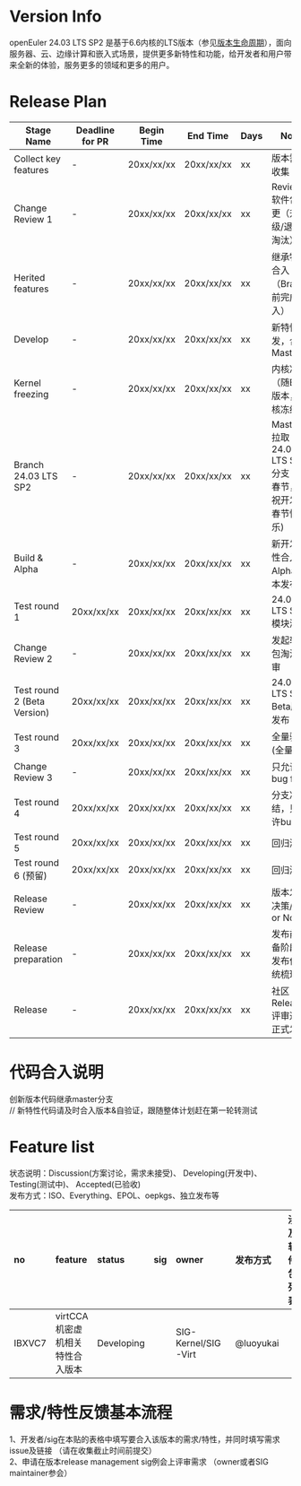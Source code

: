 # Version Info
openEuler 24.03 LTS SP2 是基于6.6内核的LTS版本（参见[版本生命周期](https://www.openeuler.org/zh/other/lifecycle/)），面向服务器、云、边缘计算和嵌入式场景，提供更多新特性和功能，给开发者和用户带来全新的体验，服务更多的领域和更多的用户。<br>


# Release Plan

| Stage Name                    | Deadline for PR | Begin Time | End Time   | Days | Note                                     |
| ----------------------------- | --------------- | ---------- | ---------  | ---- | ---------------------------------------- |
| Collect key features          |        -        | 20xx/xx/xx | 20xx/xx/xx | xx | 版本需求收集                              |
| Change Review 1               |        -        | 20xx/xx/xx | 20xx/xx/xx | xx | Review 软件包变更（升级/退役/淘汰）  |
| Herited features              |        -        | 20xx/xx/xx | 20xx/xx/xx | xx | 继承特性合入（Branch前完成合入） |
| Develop                       |        -        | 20xx/xx/xx | 20xx/xx/xx | xx | 新特性开发，合入Master |
| Kernel freezing               |        -        | 20xx/xx/xx | 20xx/xx/xx | xx | 内核冻结（随Beta版本，内核冻结） |
| Branch 24.03 LTS SP2          |        -        | 20xx/xx/xx | 20xx/xx/xx | xx | Master 拉取 24.03 LTS SP2 分支 (跨春节，预祝开发者春节快乐) |
| Build & Alpha                 |        -        | 20xx/xx/xx | 20xx/xx/xx | xx | 新开发特性合入，Alpha版本发布    |
| Test round 1                  |    20xx/xx/xx   | 20xx/xx/xx | 20xx/xx/xx | xx | 24.03 LTS SP2 模块测试           |
| Change Review 2               |        -        | 20xx/xx/xx | 20xx/xx/xx | xx | 发起软件包淘汰评审               |
| Test round 2 (Beta Version)   |    20xx/xx/xx   | 20xx/xx/xx | 20xx/xx/xx | xx | 24.03 LTS SP2 Beta版本发布       |
| Test round 3                  |    20xx/xx/xx   | 20xx/xx/xx | 20xx/xx/xx | xx | 全量验证(全量SIT)                |
| Change Review 3               |        -        | 20xx/xx/xx | 20xx/xx/xx | xx | 只允许bug fix      |
| Test round 4                  |    20xx/xx/xx   | 20xx/xx/xx | 20xx/xx/xx | xx | 分支冻结，只允许bug fix          |
| Test round 5                  |    20xx/xx/xx   | 20xx/xx/xx | 20xx/xx/xx | xx | 回归测试                         |
| Test round 6 (预留)           |    20xx/xx/xx   | 20xx/xx/xx | 20xx/xx/xx | xx | 回归测试                         |
| Release Review                |        -        | 20xx/xx/xx | 20xx/xx/xx | xx | 版本发布决策/ Go or No Go        |
| Release preparation           |        -        | 20xx/xx/xx | 20xx/xx/xx | xx | 发布前准备阶段，发布件系统梳理    |
| Release                       |        -        | 20xx/xx/xx | 20xx/xx/xx | xx | 社区Release评审通过正式发布       |



# 代码合入说明
创新版本代码继承master分支 <br>
// 新特性代码请及时合入版本&自验证，跟随整体计划赶在第一轮转测试


# Feature list
状态说明：Discussion(方案讨论，需求未接受)、 Developing(开发中)、 Testing(测试中)、 Accepted(已验收) <br>
发布方式：ISO、Everything、EPOL、oepkgs、独立发布等

|no|feature|status|sig|owner|发布方式|涉及软件包列表|
|:----|:---|:---|:--|:----|:----|:----|
|IBXVC7|virtCCA机密虚机相关特性合入版本|Developing||SIG-Kernel/SIG-Virt|@luoyukai||


# 需求/特性反馈基本流程 <br />
1、开发者/sig在本贴的表格中填写要合入该版本的需求/特性，并同时填写需求issue及链接 （请在收集截止时间前提交）      <br>
2、申请在版本release management sig例会上评审需求 （owner或者SIG maintainer参会）
<br><br>
